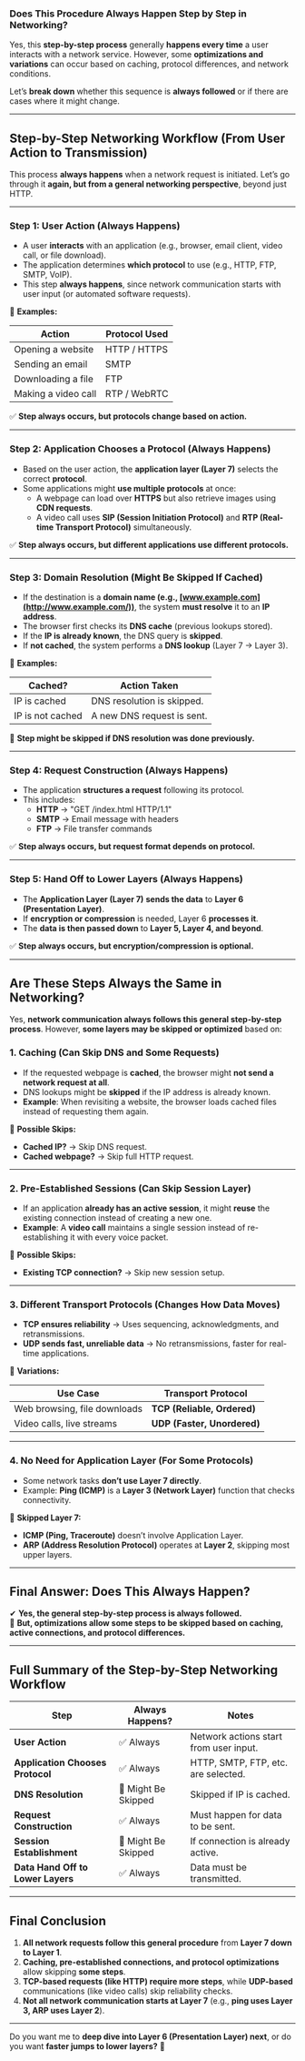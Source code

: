 ### **Does This Procedure Always Happen Step by Step in Networking?**

Yes, this **step-by-step process** generally **happens every time** a user interacts with a network service. However, some **optimizations and variations** can occur based on caching, protocol differences, and network conditions.

Let’s **break down** whether this sequence is **always followed** or if there are cases where it might change.

---

## **Step-by-Step Networking Workflow (From User Action to Transmission)**

This process **always happens** when a network request is initiated. Let’s go through it **again, but from a general networking perspective**, beyond just HTTP.

---

### **Step 1: User Action (Always Happens)**

- A user **interacts** with an application (e.g., browser, email client, video call, or file download).
- The application determines **which protocol** to use (e.g., HTTP, FTP, SMTP, VoIP).
- This step **always happens**, since network communication starts with user input (or automated software requests).

📌 **Examples:**

|**Action**|**Protocol Used**|
|---|---|
|Opening a website|HTTP / HTTPS|
|Sending an email|SMTP|
|Downloading a file|FTP|
|Making a video call|RTP / WebRTC|

✅ **Step always occurs, but protocols change based on action.**

---

### **Step 2: Application Chooses a Protocol (Always Happens)**

- Based on the user action, the **application layer (Layer 7)** selects the correct **protocol**.
- Some applications might **use multiple protocols** at once:
    - A webpage can load over **HTTPS** but also retrieve images using **CDN requests**.
    - A video call uses **SIP (Session Initiation Protocol)** and **RTP (Real-time Transport Protocol)** simultaneously.

✅ **Step always occurs, but different applications use different protocols.**

---

### **Step 3: Domain Resolution (Might Be Skipped If Cached)**

- If the destination is a **domain name (e.g., [www.example.com](http://www.example.com/))**, the system **must resolve** it to an **IP address**.
- The browser first checks its **DNS cache** (previous lookups stored).
- If the **IP is already known**, the DNS query is **skipped**.
- If **not cached**, the system performs a **DNS lookup** (Layer 7 → Layer 3).

📌 **Examples:**

|**Cached?**|**Action Taken**|
|---|---|
|IP is cached|DNS resolution is skipped.|
|IP is not cached|A new DNS request is sent.|

🚨 **Step might be skipped if DNS resolution was done previously.**

---

### **Step 4: Request Construction (Always Happens)**

- The application **structures a request** following its protocol.
- This includes:
    - **HTTP** → "GET /index.html HTTP/1.1"
    - **SMTP** → Email message with headers
    - **FTP** → File transfer commands

✅ **Step always occurs, but request format depends on protocol.**

---

### **Step 5: Hand Off to Lower Layers (Always Happens)**

- The **Application Layer (Layer 7)** **sends the data** to **Layer 6 (Presentation Layer)**.
- If **encryption or compression** is needed, Layer 6 **processes it**.
- The **data is then passed down** to **Layer 5, Layer 4, and beyond**.

✅ **Step always occurs, but encryption/compression is optional.**

---

## **Are These Steps Always the Same in Networking?**

Yes, **network communication always follows this general step-by-step process**. However, **some layers may be skipped or optimized** based on:

### **1. Caching (Can Skip DNS and Some Requests)**

- If the requested webpage is **cached**, the browser might **not send a network request at all**.
- DNS lookups might be **skipped** if the IP address is already known.
- **Example**: When revisiting a website, the browser loads cached files instead of requesting them again.

🚨 **Possible Skips:**

- **Cached IP?** → Skip DNS request.
- **Cached webpage?** → Skip full HTTP request.

---

### **2. Pre-Established Sessions (Can Skip Session Layer)**

- If an application **already has an active session**, it might **reuse** the existing connection instead of creating a new one.
- **Example**: A **video call** maintains a single session instead of re-establishing it with every voice packet.

🚨 **Possible Skips:**

- **Existing TCP connection?** → Skip new session setup.

---

### **3. Different Transport Protocols (Changes How Data Moves)**

- **TCP ensures reliability** → Uses sequencing, acknowledgments, and retransmissions.
- **UDP sends fast, unreliable data** → No retransmissions, faster for real-time applications.

🚨 **Variations:**

|**Use Case**|**Transport Protocol**|
|---|---|
|Web browsing, file downloads|**TCP (Reliable, Ordered)**|
|Video calls, live streams|**UDP (Faster, Unordered)**|

---

### **4. No Need for Application Layer (For Some Protocols)**

- Some network tasks **don’t use Layer 7 directly**.
- Example: **Ping (ICMP)** is a **Layer 3 (Network Layer)** function that checks connectivity.

🚨 **Skipped Layer 7:**

- **ICMP (Ping, Traceroute)** doesn’t involve Application Layer.
- **ARP (Address Resolution Protocol)** operates at **Layer 2**, skipping most upper layers.

---

## **Final Answer: Does This Always Happen?**

✔ **Yes, the general step-by-step process is always followed.**  
🚨 **But, optimizations allow some steps to be skipped based on caching, active connections, and protocol differences.**

---

## **Full Summary of the Step-by-Step Networking Workflow**

|**Step**|**Always Happens?**|**Notes**|
|---|---|---|
|**User Action**|✅ Always|Network actions start from user input.|
|**Application Chooses Protocol**|✅ Always|HTTP, SMTP, FTP, etc. are selected.|
|**DNS Resolution**|🚨 Might Be Skipped|Skipped if IP is cached.|
|**Request Construction**|✅ Always|Must happen for data to be sent.|
|**Session Establishment**|🚨 Might Be Skipped|If connection is already active.|
|**Data Hand Off to Lower Layers**|✅ Always|Data must be transmitted.|

---

## **Final Conclusion**

1. **All network requests follow this general procedure** from **Layer 7 down to Layer 1**.
2. **Caching, pre-established connections, and protocol optimizations** allow skipping **some steps**.
3. **TCP-based requests (like HTTP) require more steps**, while **UDP-based** communications (like video calls) skip reliability checks.
4. **Not all network communication starts at Layer 7** (e.g., **ping uses Layer 3, ARP uses Layer 2**).

---

Do you want me to **deep dive into Layer 6 (Presentation Layer) next**, or do you want **faster jumps to lower layers?** 🚀